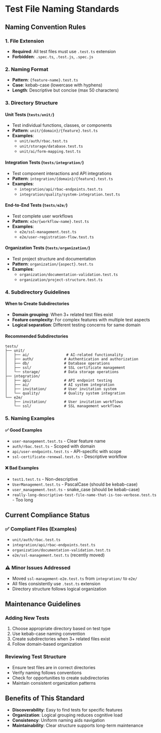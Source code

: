 # Test File Naming Standards

## Naming Convention Rules

### 1. File Extension

- **Required**: All test files must use `.test.ts` extension
- **Forbidden**: `.spec.ts`, `.test.js`, `.spec.js`

### 2. Naming Format

- **Pattern**: `{feature-name}.test.ts`
- **Case**: kebab-case (lowercase with hyphens)
- **Length**: Descriptive but concise (max 50 characters)

### 3. Directory Structure

#### Unit Tests (`tests/unit/`)

- Test individual functions, classes, or components
- **Pattern**: `unit/{domain}/{feature}.test.ts`
- **Examples**:
  - `unit/auth/rbac.test.ts`
  - `unit/storage/database.test.ts`
  - `unit/ai/form-mapping.test.ts`

#### Integration Tests (`tests/integration/`)

- Test component interactions and API integrations
- **Pattern**: `integration/{domain}/{feature}.test.ts`
- **Examples**:
  - `integration/api/rbac-endpoints.test.ts`
  - `integration/quality/system-integration.test.ts`

#### End-to-End Tests (`tests/e2e/`)

- Test complete user workflows
- **Pattern**: `e2e/{workflow-name}.test.ts`
- **Examples**:
  - `e2e/ssl-management.test.ts`
  - `e2e/user-registration-flow.test.ts`

#### Organization Tests (`tests/organization/`)

- Test project structure and documentation
- **Pattern**: `organization/{aspect}.test.ts`
- **Examples**:
  - `organization/documentation-validation.test.ts`
  - `organization/project-structure.test.ts`

### 4. Subdirectory Guidelines

#### When to Create Subdirectories

- **Domain grouping**: When 3+ related test files exist
- **Feature complexity**: For complex features with multiple test aspects
- **Logical separation**: Different testing concerns for same domain

#### Recommended Subdirectories

```plaintext
tests/
├── unit/
│   ├── ai/                 # AI-related functionality
│   ├── auth/              # Authentication and authorization
│   ├── db/                # Database operations
│   ├── ssl/               # SSL certificate management
│   └── storage/           # Data storage operations
├── integration/
│   ├── api/               # API endpoint testing
│   ├── ai/                # AI system integration
│   ├── invitation/        # User invitation system
│   └── quality/           # Quality system integration
└── e2e/
    ├── invitation/        # User invitation workflows
    └── ssl/               # SSL management workflows
```

### 5. Naming Examples

#### ✅ Good Examples

- `user-management.test.ts` - Clear feature name
- `auth/rbac.test.ts` - Scoped with domain
- `api/user-endpoints.test.ts` - API-specific with scope
- `ssl-certificate-renewal.test.ts` - Descriptive workflow

#### ❌ Bad Examples

- `test1.test.ts` - Non-descriptive
- `UserManagement.test.ts` - PascalCase (should be kebab-case)
- `user_management.test.ts` - snake_case (should be kebab-case)
- `really-long-descriptive-test-file-name-that-is-too-verbose.test.ts` - Too long

## Current Compliance Status

### ✅ Compliant Files (Examples)

- `unit/auth/rbac.test.ts`
- `integration/api/rbac-endpoints.test.ts`
- `organization/documentation-validation.test.ts`
- `e2e/ssl-management.test.ts` (recently moved)

### ⚠️ Minor Issues Addressed

- Moved `ssl-management-e2e.test.ts` from `integration/` to `e2e/`
- All files consistently use `.test.ts` extension
- Directory structure follows logical organization

## Maintenance Guidelines

### Adding New Tests

1. Choose appropriate directory based on test type
2. Use kebab-case naming convention
3. Create subdirectories when 3+ related files exist
4. Follow domain-based organization

### Reviewing Test Structure

- Ensure test files are in correct directories
- Verify naming follows conventions
- Check for opportunities to create subdirectories
- Maintain consistent organization patterns

## Benefits of This Standard

- **Discoverability**: Easy to find tests for specific features
- **Organization**: Logical grouping reduces cognitive load
- **Consistency**: Uniform naming aids navigation
- **Maintainability**: Clear structure supports long-term maintenance
